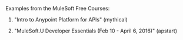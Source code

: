 Examples from the MuleSoft Free Courses: 

1. "Intro to Anypoint Platform for APIs" (mythical)

2. "MuleSoft.U Developer Essentials (Feb 10 - April 6, 2016)" (apstart)
